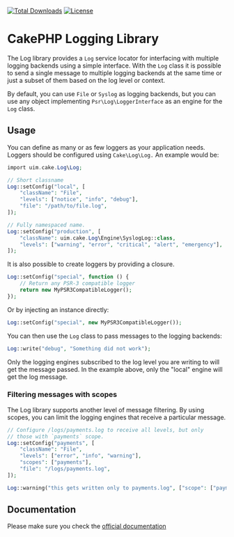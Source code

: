[![Total Downloads](https://img.shields.io/packagist/dt/cakephp/log.svg?style=flat-square)](https://packagist.org/packages/cakephp/log)
[![License](https://img.shields.io/badge/license-MIT-blue.svg?style=flat-square)](LICENSE.txt)

# CakePHP Logging Library

The Log library provides a `Log` service locator for interfacing with
multiple logging backends using a simple interface. With the `Log` class it is
possible to send a single message to multiple logging backends at the same time
or just a subset of them based on the log level or context.

By default, you can use `File` or `Syslog` as logging backends, but you can use any
object implementing `Psr\Log\LoggerInterface` as an engine for the `Log` class.

## Usage

You can define as many or as few loggers as your application needs. Loggers
should be configured using `Cake\Log\Log.` An example would be:

```php
import uim.cake.Log\Log;

// Short classname
Log::setConfig("local", [
    "className": "File",
    "levels": ["notice", "info", "debug"],
    "file": "/path/to/file.log",
]);

// Fully namespaced name.
Log::setConfig("production", [
    "className": uim.cake.Log\Engine\SyslogLog::class,
    "levels": ["warning", "error", "critical", "alert", "emergency"],
]);
```

It is also possible to create loggers by providing a closure.

```php
Log::setConfig("special", function () {
	// Return any PSR-3 compatible logger
	return new MyPSR3CompatibleLogger();
});
```

Or by injecting an instance directly:

```php
Log::setConfig("special", new MyPSR3CompatibleLogger());
```

You can then use the `Log` class to pass messages to the logging backends:

```php
Log::write("debug", "Something did not work");
```

Only the logging engines subscribed to the log level you are writing to will
get the message passed. In the example above, only the "local" engine will get
the log message.

### Filtering messages with scopes

The Log library supports another level of message filtering. By using scopes,
you can limit the logging engines that receive a particular message.

```php
// Configure /logs/payments.log to receive all levels, but only
// those with `payments` scope.
Log::setConfig("payments", [
    "className": "File",
    "levels": ["error", "info", "warning"],
    "scopes": ["payments"],
    "file": "/logs/payments.log",
]);

Log::warning("this gets written only to payments.log", ["scope": ["payments"]]);
```

## Documentation

Please make sure you check the [official documentation](https://book.cakephp.org/4/en/core-libraries/logging.html)
